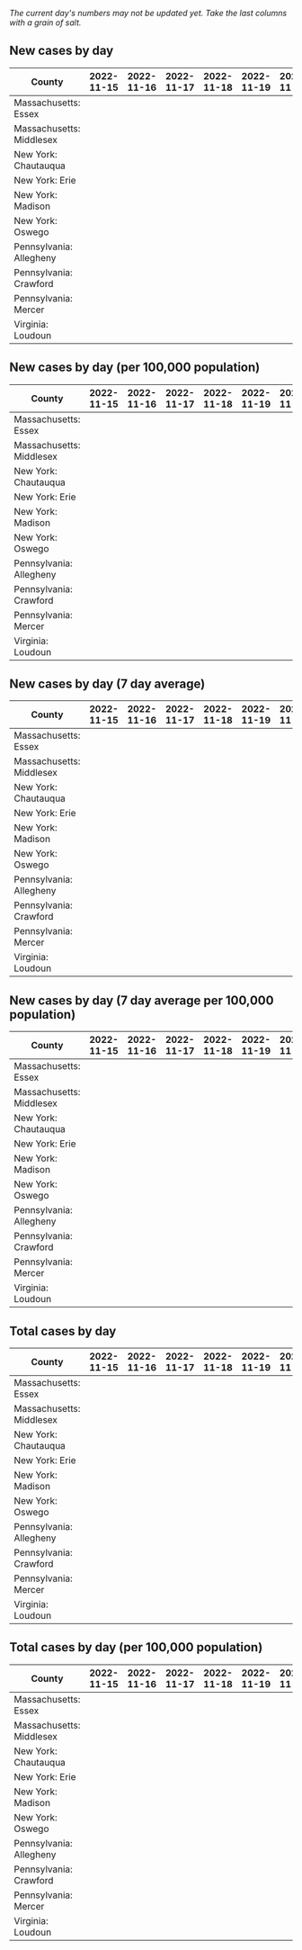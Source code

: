 _The current day's numbers may not be updated yet. Take the last columns with a grain of salt._
## New cases by day

| County | 2022-11-15 | 2022-11-16 | 2022-11-17 | 2022-11-18 | 2022-11-19 | 2022-11-20 | 2022-11-21 |
| --- | --- | --- | --- | --- | --- | --- | --- |
| Massachusetts: Essex |  |  |  |  |  |  |  |
| Massachusetts: Middlesex |  |  |  |  |  |  |  |
| New York: Chautauqua |  |  |  |  |  |  |  |
| New York: Erie |  |  |  |  |  |  |  |
| New York: Madison |  |  |  |  |  |  |  |
| New York: Oswego |  |  |  |  |  |  |  |
| Pennsylvania: Allegheny |  |  |  |  |  |  |  |
| Pennsylvania: Crawford |  |  |  |  |  |  |  |
| Pennsylvania: Mercer |  |  |  |  |  |  |  |
| Virginia: Loudoun |  |  |  |  |  |  |  |

## New cases by day (per 100,000 population)

| County | 2022-11-15 | 2022-11-16 | 2022-11-17 | 2022-11-18 | 2022-11-19 | 2022-11-20 | 2022-11-21 |
| --- | --- | --- | --- | --- | --- | --- | --- |
| Massachusetts: Essex |  |  |  |  |  |  |  |
| Massachusetts: Middlesex |  |  |  |  |  |  |  |
| New York: Chautauqua |  |  |  |  |  |  |  |
| New York: Erie |  |  |  |  |  |  |  |
| New York: Madison |  |  |  |  |  |  |  |
| New York: Oswego |  |  |  |  |  |  |  |
| Pennsylvania: Allegheny |  |  |  |  |  |  |  |
| Pennsylvania: Crawford |  |  |  |  |  |  |  |
| Pennsylvania: Mercer |  |  |  |  |  |  |  |
| Virginia: Loudoun |  |  |  |  |  |  |  |

## New cases by day (7 day average)

| County | 2022-11-15 | 2022-11-16 | 2022-11-17 | 2022-11-18 | 2022-11-19 | 2022-11-20 | 2022-11-21 |
| --- | --- | --- | --- | --- | --- | --- | --- |
| Massachusetts: Essex |  |  |  |  |  |  |  |
| Massachusetts: Middlesex |  |  |  |  |  |  |  |
| New York: Chautauqua |  |  |  |  |  |  |  |
| New York: Erie |  |  |  |  |  |  |  |
| New York: Madison |  |  |  |  |  |  |  |
| New York: Oswego |  |  |  |  |  |  |  |
| Pennsylvania: Allegheny |  |  |  |  |  |  |  |
| Pennsylvania: Crawford |  |  |  |  |  |  |  |
| Pennsylvania: Mercer |  |  |  |  |  |  |  |
| Virginia: Loudoun |  |  |  |  |  |  |  |

## New cases by day (7 day average per 100,000 population)

| County | 2022-11-15 | 2022-11-16 | 2022-11-17 | 2022-11-18 | 2022-11-19 | 2022-11-20 | 2022-11-21 |
| --- | --- | --- | --- | --- | --- | --- | --- |
| Massachusetts: Essex |  |  |  |  |  |  |  |
| Massachusetts: Middlesex |  |  |  |  |  |  |  |
| New York: Chautauqua |  |  |  |  |  |  |  |
| New York: Erie |  |  |  |  |  |  |  |
| New York: Madison |  |  |  |  |  |  |  |
| New York: Oswego |  |  |  |  |  |  |  |
| Pennsylvania: Allegheny |  |  |  |  |  |  |  |
| Pennsylvania: Crawford |  |  |  |  |  |  |  |
| Pennsylvania: Mercer |  |  |  |  |  |  |  |
| Virginia: Loudoun |  |  |  |  |  |  |  |

## Total cases by day

| County | 2022-11-15 | 2022-11-16 | 2022-11-17 | 2022-11-18 | 2022-11-19 | 2022-11-20 | 2022-11-21 |
| --- | --- | --- | --- | --- | --- | --- | --- |
| Massachusetts: Essex |  |  |  |  |  |  | 244403 |
| Massachusetts: Middlesex |  |  |  |  |  |  | 415774 |
| New York: Chautauqua |  |  |  |  |  |  | 28381 |
| New York: Erie |  |  |  |  |  |  | 258938 |
| New York: Madison |  |  |  |  |  |  | 16230 |
| New York: Oswego |  |  |  |  |  |  | 33225 |
| Pennsylvania: Allegheny |  |  |  |  |  |  | 325334 |
| Pennsylvania: Crawford |  |  |  |  |  |  | 23723 |
| Pennsylvania: Mercer |  |  |  |  |  |  | 27157 |
| Virginia: Loudoun |  |  |  |  |  |  | 91016 |

## Total cases by day (per 100,000 population)

| County | 2022-11-15 | 2022-11-16 | 2022-11-17 | 2022-11-18 | 2022-11-19 | 2022-11-20 | 2022-11-21 |
| --- | --- | --- | --- | --- | --- | --- | --- |
| Massachusetts: Essex |  |  |  |  |  |  | 30975.0 |
| Massachusetts: Middlesex |  |  |  |  |  |  | 25797.2 |
| New York: Chautauqua |  |  |  |  |  |  | 22364.3 |
| New York: Erie |  |  |  |  |  |  | 28185.2 |
| New York: Madison |  |  |  |  |  |  | 22878.2 |
| New York: Oswego |  |  |  |  |  |  | 27209.3 |
| Pennsylvania: Allegheny |  |  |  |  |  |  | 26753.5 |
| Pennsylvania: Crawford |  |  |  |  |  |  | 28031.8 |
| Pennsylvania: Mercer |  |  |  |  |  |  | 24818.1 |
| Virginia: Loudoun |  |  |  |  |  |  | 22009.0 |
